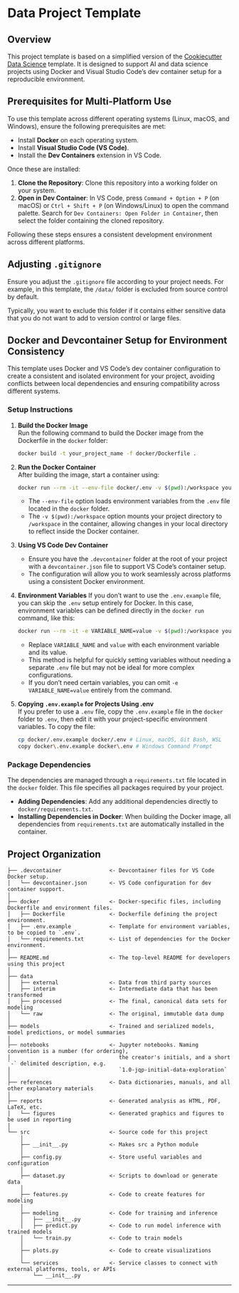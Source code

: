 
# Data Project Template

## Overview
This project template is based on a simplified version of the [Cookiecutter Data Science](https://cookiecutter-data-science.drivendata.org) template. It is designed to support AI and data science projects using Docker and Visual Studio Code’s dev container setup for a reproducible environment.

## Prerequisites for Multi-Platform Use
To use this template across different operating systems (Linux, macOS, and Windows), ensure the following prerequisites are met:
- Install **Docker** on each operating system.
- Install **Visual Studio Code (VS Code)**.
- Install the **Dev Containers** extension in VS Code.

Once these are installed:
1. **Clone the Repository**: Clone this repository into a working folder on your system.
2. **Open in Dev Container**: In VS Code, press `Command + Option + P` (on macOS) or `Ctrl + Shift + P` (on Windows/Linux) to open the command palette. Search for `Dev Containers: Open Folder in Container`, then select the folder containing the cloned repository.

Following these steps ensures a consistent development environment across different platforms.

## Adjusting `.gitignore`
Ensure you adjust the `.gitignore` file according to your project needs. For example, in this template, the `/data/` folder is excluded from source control by default.

Typically, you want to exclude this folder if it contains either sensitive data that you do not want to add to version control or large files.

## Docker and Devcontainer Setup for Environment Consistency
This template uses Docker and VS Code’s dev container configuration to create a consistent and isolated environment for your project, avoiding conflicts between local dependencies and ensuring compatibility across different systems.

### Setup Instructions

1. **Build the Docker Image**  
   Run the following command to build the Docker image from the Dockerfile in the `docker` folder:
   ```bash
   docker build -t your_project_name -f docker/Dockerfile .
   ```

2. **Run the Docker Container**  
   After building the image, start a container using:
   ```bash
   docker run --rm -it --env-file docker/.env -v $(pwd):/workspace your_project_name
   ```
   - The `--env-file` option loads environment variables from the `.env` file located in the `docker` folder.
   - The `-v $(pwd):/workspace` option mounts your project directory to `/workspace` in the container, allowing changes in your local directory to reflect inside the Docker container.

3. **Using VS Code Dev Container**
   - Ensure you have the `.devcontainer` folder at the root of your project with a `devcontainer.json` file to support VS Code’s container setup.
   - The configuration will allow you to work seamlessly across platforms using a consistent Docker environment.

4. **Environment Variables**
   If you don’t want to use the `.env.example` file, you can skip the `.env` setup entirely for Docker. In this case, environment variables can be defined directly in the `docker run` command, like this:
   ```bash
   docker run --rm -it -e VARIABLE_NAME=value -v $(pwd):/workspace your_project_name
   ```
   - Replace `VARIABLE_NAME` and `value` with each environment variable and its value.
   - This method is helpful for quickly setting variables without needing a separate `.env` file but may not be ideal for more complex configurations.
   - If you don’t need certain variables, you can omit `-e VARIABLE_NAME=value` entirely from the command.

5. **Copying `.env.example` for Projects Using .env**  
   If you prefer to use a `.env` file, copy the `.env.example` file in the `docker` folder to `.env`, then edit it with your project-specific environment variables. To copy the file:
   ```bash
   cp docker/.env.example docker/.env # Linux, macOS, Git Bash, WSL
   copy docker\.env.example docker\.env # Windows Command Prompt
   ```

### Package Dependencies
The dependencies are managed through a `requirements.txt` file located in the `docker` folder. This file specifies all packages required by your project.

- **Adding Dependencies**: Add any additional dependencies directly to `docker/requirements.txt`.
- **Installing Dependencies in Docker**: When building the Docker image, all dependencies from `requirements.txt` are automatically installed in the container.

## Project Organization

```
├── .devcontainer               <- Devcontainer files for VS Code Docker setup.
│   └── devcontainer.json       <- VS Code configuration for dev container support.
│
├── docker                      <- Docker-specific files, including Dockerfile and environment files.
│   ├── Dockerfile              <- Dockerfile defining the project environment.
│   ├── .env.example            <- Template for environment variables, to be copied to `.env`.
│   └── requirements.txt        <- List of dependencies for the Docker environment.
│
├── README.md                   <- The top-level README for developers using this project
│
├── data
│   ├── external                <- Data from third party sources
│   ├── interim                 <- Intermediate data that has been transformed
│   ├── processed               <- The final, canonical data sets for modeling
│   └── raw                     <- The original, immutable data dump
│
├── models                      <- Trained and serialized models, model predictions, or model summaries
│
├── notebooks                   <- Jupyter notebooks. Naming convention is a number (for ordering),
│                                  the creator's initials, and a short `-` delimited description, e.g.
│                                  `1.0-jqp-initial-data-exploration`
│
├── references                  <- Data dictionaries, manuals, and all other explanatory materials
│
├── reports                     <- Generated analysis as HTML, PDF, LaTeX, etc.
│   └── figures                 <- Generated graphics and figures to be used in reporting
│
└── src                         <- Source code for this project
    │
    ├── __init__.py             <- Makes src a Python module
    │
    ├── config.py               <- Store useful variables and configuration
    │
    ├── dataset.py              <- Scripts to download or generate data
    │
    ├── features.py             <- Code to create features for modeling
    │
    ├── modeling                <- Code for training and inference
    │   ├── __init__.py 
    │   ├── predict.py          <- Code to run model inference with trained models          
    │   └── train.py            <- Code to train models
    │
    ├── plots.py                <- Code to create visualizations 
    │
    └── services                <- Service classes to connect with external platforms, tools, or APIs
        └── __init__.py 
```

---
